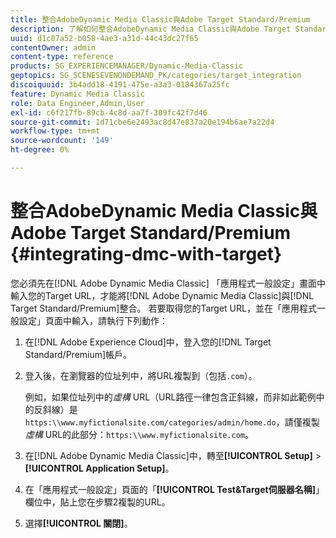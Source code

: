 ```yaml
---
title: 整合AdobeDynamic Media Classic與Adobe Target Standard/Premium
description: 了解如何整合AdobeDynamic Media Classic與Adobe Target Standard/Premium。
uuid: d1c07a52-b058-4ae3-a31d-44c43dc27f65
contentOwner: admin
content-type: reference
products: SG_EXPERIENCEMANAGER/Dynamic-Media-Classic
geptopics: SG_SCENESEVENONDEMAND_PK/categories/target_integration
discoiquuid: 3b4add18-4191-475e-a3a3-0184367a25fc
feature: Dynamic Media Classic
role: Data Engineer,Admin,User
exl-id: c6f217fb-89cb-4c8d-aa7f-309fc42f7d46
source-git-commit: 1d71cbe6e2493ac8d47e837a20e194b6ae7a22d4
workflow-type: tm+mt
source-wordcount: '149'
ht-degree: 0%

---
```


# 整合AdobeDynamic Media Classic與Adobe Target Standard/Premium {#integrating-dmc-with-target}

您必須先在[!DNL Adobe Dynamic Media Classic] 「應用程式一般設定」畫面中輸入您的Target URL，才能將[!DNL Adobe Dynamic Media Classic]與[!DNL Target Standard/Premium]整合。 若要取得您的Target URL，並在「應用程式一般設定」頁面中輸入，請執行下列動作：

1. 在[!DNL Adobe Experience Cloud]中，登入您的[!DNL Target Standard/Premium]帳戶。
1. 登入後，在瀏覽器的位址列中，將URL複製到（包括`.com`）。

   例如，如果位址列中的&#x200B;*虛構* URL（URL路徑一律包含正斜線，而非如此範例中的反斜線）是`https:\\www.myfictionalsite.com/categories/admin/home.do`，請僅複製&#x200B;*虛構* URL的此部分：`https:\\www.myfictionalsite.com`。

1. 在[!DNL Adobe Dynamic Media Classic]中，轉至&#x200B;**[!UICONTROL Setup]** > **[!UICONTROL Application Setup]**。
1. 在「應用程式一般設定」頁面的「**[!UICONTROL Test&amp;Target伺服器名稱]**」欄位中，貼上您在步驟2複製的URL。
1. 選擇&#x200B;**[!UICONTROL 關閉]**。
